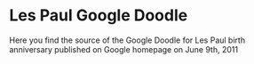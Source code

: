 # Les Paul Google Doodle

Here you find the source of the Google Doodle for Les Paul birth anniversary published on Google homepage on June 9th, 2011

